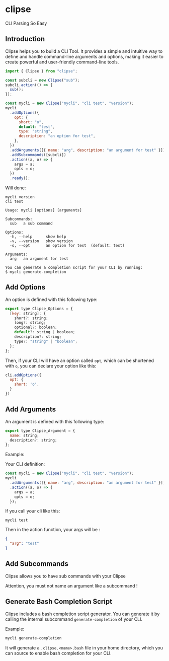 # clipse

CLI Parsing So Easy

## Introduction

Clipse helps you to build a CLI Tool. It provides a simple and intuitive way to define and handle command-line arguments and options, making it easier to create powerful and user-friendly command-line tools.

```js
import { Clipse } from "clipse";

const subcli = new Clipse("sub");
subcli.action(() => {
  sub();
});

const mycli = new Clipse("mycli", "cli test", "version");
mycli
  .addOptions({
    opt: {
      short: "o",
      default: "test",
      type: "string",
      description: "an option for test",
    },
  })
  .addArguments([{ name: "arg", description: "an argument for test" }])
  .addSubcommands([subcli])
  .action((a, o) => {
    args = a;
    opts = o;
  })
  .ready();
```

Will done:

```
mycli version
cli test

Usage: mycli [options] [arguments]

Subcommands:
  sub   a sub command

Options:
  -h, --help      show help
  -v, --version   show version
  -o, --opt       an option for test  (default: test)

Arguments:
  arg   an argument for test

You can generate a completion script for your CLI by running:
$ mycli generate-completion
```

## Add Options

An option is defined with this following type:

```js
export type Clipse_Options = {
  [key: string]: {
    short?: string;
    long?: string;
    optional?: boolean;
    default?: string | boolean;
    description?: string;
    type?: "string" | "boolean";
  };
};
```

Then, if your CLI will have an option called `opt`, which can be shortened with `o`, you can declare your option like this:

```js
cli.addOptions({
  opt: {
    short: 'o',
  }
})
```

## Add Arguments

An argument is defined with this following type:

```js
export type Clipse_Argument = {
  name: string;
  description?: string;
};
```

Example:

Your CLI definition:

```js
const mycli = new Clipse("mycli", "cli test", "version");
mycli
  .addArguments([{ name: "arg", description: "an argument for test" }])
  .action((a, o) => {
    args = a;
    opts = o;
  });
```

If you call your cli like this:

```
mycli test
```

Then in the action function, your args will be :

```json
{
  "arg": "test"
}
```

## Add Subcommands

Clipse allows you to have sub commands with your Clipse

Attention, you must not name an argument like a subcommand !

## Generate Bash Completion Script

Clipse includes a bash completion script generator. You can generate it by calling the internal subcommand `generate-completion` of your CLI.

Example:

```bash
mycli generate-completion
```

It will generate a `.clipse.<name>.bash` file in your home directory, which you can source to enable bash completion for your CLI.
